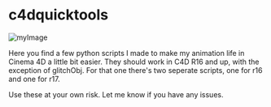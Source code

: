 # c4dquicktools

![myImage](https://github.com/hanswillem/c4dquicktools/blob/master/downloadAndInstallScripts.tiff)

Here you find a few python scripts I made to make my animation life in Cinema 4D a little bit easier. They should work in C4D R16 and up, with the exception of glitchObj. For that one there's two seperate scripts, one for r16 and one for r17. 

Use these at your own risk. Let me know if you have any issues.

